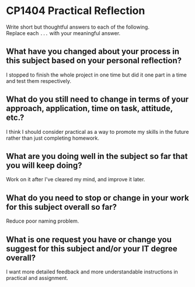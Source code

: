 # CP1404 Practical Reflection

Write short but thoughtful answers to each of the following.  
Replace each `...` with your meaningful answer.

## What have you changed about your process in this subject based on your personal reflection?

I stopped to finish the whole project in one time but did it one part in a time and test them respectively.

## What do you still need to change in terms of your approach, application, time on task, attitude, etc.?

I think I should consider practical as a way to promote my skills in the future rather than just completing homework.

## What are you doing well in the subject so far that you will keep doing?

Work on it after I've cleared my mind, and improve it later.

## What do you need to stop or change in your work for this subject overall so far?

Reduce poor naming problem.

## What is one request you have or change you suggest for this subject and/or your IT degree overall?

I want more detailed feedback and more understandable instructions in practical and assignment.

